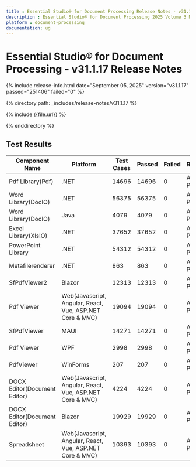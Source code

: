 ```yaml
---
title : Essential Studio® for Document Processing Release Notes - v31.1.17
description : Essential Studio® for Document Processing 2025 Volume 3 Main Release - Release Notes - v31.1.17
platform : document-processing
documentation: ug
---
```


# Essential Studio® for Document Processing - v31.1.17 Release Notes 

{% include release-info.html date="September 05, 2025"  version="v31.1.17"  passed="251406" failed="0"  %}

{% directory path: _includes/release-notes/v31.1.17 %}

{% include {{file.url}} %}

{% enddirectory %}

## Test Results

| Component Name               | Platform                                    | Test Cases | Passed | Failed | Remarks    |
|------------------------------|---------------------------------------------|------------|--------|--------|------------|
| Pdf Library(Pdf)             | .NET                                        | 14696      | 14696  | 0      | All Passed |
| Word Library(DocIO)          | .NET                                        | 56375      | 56375  | 0      | All Passed |
| Word Library(DocIO)          | Java                                        | 4079       | 4079   | 0      | All Passed |
| Excel Library(XlsIO)         | .NET                                        | 37652      | 37652  | 0      | All Passed |
| PowerPoint Library           | .NET                                        | 54312      | 54312  | 0      | All Passed |
| Metafilerenderer             | .NET                                        | 863        | 863    | 0      | All Passed |
| SfPdfViewer2                 | Blazor                                      | 12313      | 12313  | 0      | All Passed |
| Pdf Viewer      | Web(Javascript, Angular, React, Vue, ASP.NET Core & MVC) | 19094      | 19094  | 0      | All Passed |
| SfPdfViewer                  | MAUI                                        | 14271      | 14271  | 0      | All Passed |
| Pdf Viewer                   | WPF                                         | 2998       | 2998   | 0      | All Passed |
| PdfViewer                    | WinForms                                    | 207        | 207    | 0      | All Passed |
| DOCX Editor(Document Editor) | Web(Javascript, Angular, React, Vue, ASP.NET Core & MVC) | 4224       | 4224   | 0      | All Passed |
| DOCX Editor(Document Editor) | Blazor                                      | 19929      | 19929  | 0      | All Passed |
| Spreadsheet                  | Web(Javascript, Angular, React, Vue, ASP.NET Core & MVC) | 10393      | 10393  | 0      | All Passed |